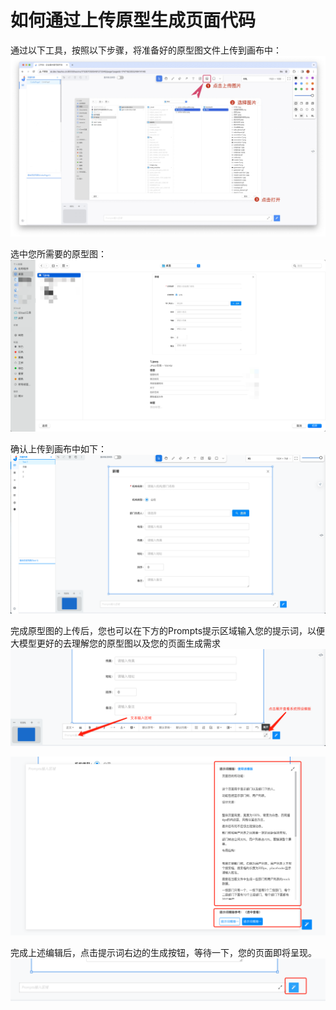 # 如何通过上传原型生成页面代码
通过以下工具，按照以下步骤，将准备好的原型图文件上传到画布中：
![](./assets/examples/Web/0116-2.jpg)

选中您所需要的原型图：
![](./assets/examples/Web/upload-1.png)

确认上传到画布中如下：
![](./assets/examples/Web/upload-2.png)

完成原型图的上传后，您也可以在下方的Prompts提示区域输入您的提示词，以便大模型更好的去理解您的原型图以及您的页面生成需求
![](./assets/examples/Web/upload-3.png)

![](./assets/examples/Web/upload-4.png)

完成上述编辑后，点击提示词右边的生成按钮，等待一下，您的页面即将呈现。
![](./assets/examples/Web/upload-5.png)